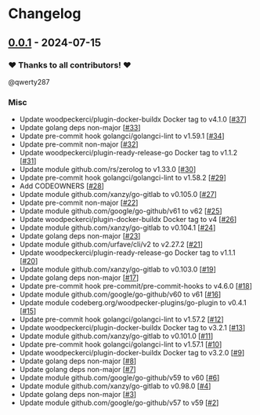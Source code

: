 # Changelog

## [0.0.1](https://github.com/woodpecker-ci/plugin-deployments/releases/tag/0.0.1) - 2024-07-15

### ❤️ Thanks to all contributors! ❤️

@qwerty287

### Misc

- Update woodpeckerci/plugin-docker-buildx Docker tag to v4.1.0 [[#37](https://github.com/woodpecker-ci/plugin-deployments/pull/37)]
- Update golang deps non-major [[#33](https://github.com/woodpecker-ci/plugin-deployments/pull/33)]
- Update pre-commit hook golangci/golangci-lint to v1.59.1 [[#34](https://github.com/woodpecker-ci/plugin-deployments/pull/34)]
- Update pre-commit non-major [[#32](https://github.com/woodpecker-ci/plugin-deployments/pull/32)]
- Update woodpeckerci/plugin-ready-release-go Docker tag to v1.1.2 [[#31](https://github.com/woodpecker-ci/plugin-deployments/pull/31)]
- Update module github.com/rs/zerolog to v1.33.0 [[#30](https://github.com/woodpecker-ci/plugin-deployments/pull/30)]
- Update pre-commit hook golangci/golangci-lint to v1.58.2 [[#29](https://github.com/woodpecker-ci/plugin-deployments/pull/29)]
- Add CODEOWNERS [[#28](https://github.com/woodpecker-ci/plugin-deployments/pull/28)]
- Update module github.com/xanzy/go-gitlab to v0.105.0 [[#27](https://github.com/woodpecker-ci/plugin-deployments/pull/27)]
- Update pre-commit non-major [[#22](https://github.com/woodpecker-ci/plugin-deployments/pull/22)]
- Update module github.com/google/go-github/v61 to v62 [[#25](https://github.com/woodpecker-ci/plugin-deployments/pull/25)]
- Update woodpeckerci/plugin-docker-buildx Docker tag to v4 [[#26](https://github.com/woodpecker-ci/plugin-deployments/pull/26)]
- Update module github.com/xanzy/go-gitlab to v0.104.1 [[#24](https://github.com/woodpecker-ci/plugin-deployments/pull/24)]
- Update golang deps non-major [[#23](https://github.com/woodpecker-ci/plugin-deployments/pull/23)]
- Update module github.com/urfave/cli/v2 to v2.27.2 [[#21](https://github.com/woodpecker-ci/plugin-deployments/pull/21)]
- Update woodpeckerci/plugin-ready-release-go Docker tag to v1.1.1 [[#20](https://github.com/woodpecker-ci/plugin-deployments/pull/20)]
- Update module github.com/xanzy/go-gitlab to v0.103.0 [[#19](https://github.com/woodpecker-ci/plugin-deployments/pull/19)]
- Update golang deps non-major [[#17](https://github.com/woodpecker-ci/plugin-deployments/pull/17)]
- Update pre-commit hook pre-commit/pre-commit-hooks to v4.6.0 [[#18](https://github.com/woodpecker-ci/plugin-deployments/pull/18)]
- Update module github.com/google/go-github/v60 to v61 [[#16](https://github.com/woodpecker-ci/plugin-deployments/pull/16)]
- Update module codeberg.org/woodpecker-plugins/go-plugin to v0.4.1 [[#15](https://github.com/woodpecker-ci/plugin-deployments/pull/15)]
- Update pre-commit hook golangci/golangci-lint to v1.57.2 [[#12](https://github.com/woodpecker-ci/plugin-deployments/pull/12)]
- Update woodpeckerci/plugin-docker-buildx Docker tag to v3.2.1 [[#13](https://github.com/woodpecker-ci/plugin-deployments/pull/13)]
- Update module github.com/xanzy/go-gitlab to v0.101.0 [[#11](https://github.com/woodpecker-ci/plugin-deployments/pull/11)]
- Update pre-commit hook golangci/golangci-lint to v1.57.1 [[#10](https://github.com/woodpecker-ci/plugin-deployments/pull/10)]
- Update woodpeckerci/plugin-docker-buildx Docker tag to v3.2.0 [[#9](https://github.com/woodpecker-ci/plugin-deployments/pull/9)]
- Update golang deps non-major [[#8](https://github.com/woodpecker-ci/plugin-deployments/pull/8)]
- Update golang deps non-major [[#7](https://github.com/woodpecker-ci/plugin-deployments/pull/7)]
- Update module github.com/google/go-github/v59 to v60 [[#6](https://github.com/woodpecker-ci/plugin-deployments/pull/6)]
- Update module github.com/xanzy/go-gitlab to v0.98.0 [[#4](https://github.com/woodpecker-ci/plugin-deployments/pull/4)]
- Update golang deps non-major [[#3](https://github.com/woodpecker-ci/plugin-deployments/pull/3)]
- Update module github.com/google/go-github/v57 to v59 [[#2](https://github.com/woodpecker-ci/plugin-deployments/pull/2)]
